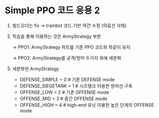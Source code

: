 # Simple PPO 코드 응용 2

1. 빌드오더는 fix -> trainbot 코드 기반 약간 수정 (의료선 삭제)

2. 학습을 통해 이용하는 것은 ArmyStrategy 부분

   -> PPO1: ArmyStrategy 파트를 기존 PPO 코드와 똑같이 유지

   -> PPO2: ArmyStrategy를 공격/방어 두가지 외에 세분화

3. 세분화한 ArmyStrategy
   - DEFENSE_SIMPLE = 0 # 기존 DEFENSE mode
   - DEFENSE_SIEGETANK = 1 # 시즈탱크 이용한 방어선 구축
   - OFFENSE_LOW = 2 # 기존 OFFENSE mode
   - OFFENSE_MID = 3 # 중간 OFFENSE mode
   - OFFENSE_HIGH = 4 # high-end 유닛 이용한 높은 단계의 OFFENSE mode